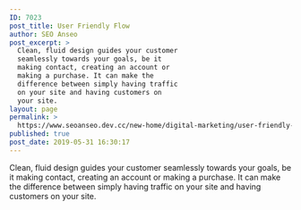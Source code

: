 ```yaml
---
ID: 7023
post_title: User Friendly Flow
author: SEO Anseo
post_excerpt: >
  Clean, fluid design guides your customer
  seamlessly towards your goals, be it
  making contact, creating an account or
  making a purchase. It can make the
  difference between simply having traffic
  on your site and having customers on
  your site.
layout: page
permalink: >
  https://www.seoanseo.dev.cc/new-home/digital-marketing/user-friendly-flow/
published: true
post_date: 2019-05-31 16:30:17
---
```

Clean, fluid design guides your customer seamlessly towards your goals, be it making contact, creating an account or making a purchase. It can make the difference between simply having traffic on your site and having customers on your site.